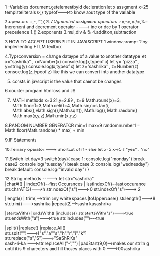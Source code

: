 1 -Variables 
 document.getelementbyid 
 decleration let x
 assigment x=25 
 templateliterals   `${}`
 typeof--->to know abut type of the variable 

 2.operators +,-,*,**,/,% 
  AUgmented assigment operators +=,-=,*=./=,%=
  Increment and decrement operator ----> inc or dec by 1
  operator precedence 1.()  2.exponents  3.mul,div & %   4.addition,subtraction     

3.HOW TO ACCEPT USERINPUT IN JAVASCRIPT
     1.window.prompt
     2.by implementing HTLM textbox

4.Typeconversion = change dataype of a value to another datatype
  let x="sashrika" , x=Number(x)  console.log(x,typeof x)
  let y= "pizza"   ,  y=string(y)   console.log(x,typeof x)
  let z="sashrika" , z=Number(z)  console.log(z,typeof z) like this we can convert into another datatype 

5. consts in javscript is the value that cannot be changes 

6.counter program html,css and JS

7. MATH methods 
   x=3.21,y=2.89 , z=9
   Math.round(x)=3, Math.floor()=3,Math.celi()=4, Math.sin,cos,tan(), Math.abs(),Math.sign(),Math.sqrt(),
   Math.log(), Math.random()
   Math.max(x,y,z),Math.min(x,y,z)

8.RANDOM NUMBER GENERATOR 
  min=1 max=9      randomnumber1 = Math.floor(Math.random() * max) + min

9.IF Statements

10.Ternary operator ---> shortcut of if - else 
let x=5    x=>5 ? "yes" : "no"

11.Switch 
   let day=3
   switch(day){
    case 1:
    console.log("monday")
    break
    case2:
    console.log("tuesday")
    break
    case 3:
    console.log("wednesday")
    break
    default:
    console.log("invalid day")
   }

12.String methods -----> let str="sashrika"     
   |charAt()              | indexOf()--first Occurances       | lastIndexOf()--last occurance
str.charAT(3)--->h         str.indexOf("s")---> 0             str.indexOf("s")---> 2

  |length()               | trim()-->trim any white spaces    |toUppercase()
str.length()--->8            str.trim()--->sashrika           |repeat(2)-->sashrikasashrika

|startsWith()                |endsWith()                      |includes()
str.startsWith("s")--->true  str.endsWith("a")--->true         str.includes("")---true

|split()                      |replace()                      |replace.All()  
str.split("")--->["s","a","s","h","r","i","k"]             
str.replace("s","S")--->"SaShRiKa"  
sash-ri-ka --->str.replaceAll("-","")
|padStart(9,0)-->makes our stritn g until it is 9 charecters and fill thoses places with 0 --->00sashrika
